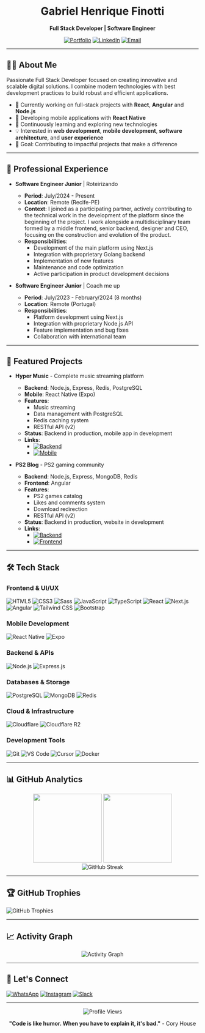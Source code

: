 <div align="center">

# Gabriel Henrique Finotti

**Full Stack Developer | Software Engineer**

[![Portfolio](https://img.shields.io/badge/Portfolio-000000?style=for-the-badge&logo=About.me&logoColor=white)](https://github.com/GabrielFinotti)
[![LinkedIn](https://img.shields.io/badge/LinkedIn-0077B5?style=for-the-badge&logo=linkedin&logoColor=white)](https://www.linkedin.com/in/gabriel-h-finotti-6b4bb029b)
[![Email](https://img.shields.io/badge/Email-D14836?style=for-the-badge&logo=gmail&logoColor=white)](mailto:finotti.dev@gmail.com)

</div>

---

## 👨‍💻 About Me

Passionate Full Stack Developer focused on creating innovative and scalable digital solutions. I combine modern technologies with best development practices to build robust and efficient applications.

- 🔭 Currently working on full-stack projects with **React**, **Angular** and **Node.js**
- 📱 Developing mobile applications with **React Native**
- 🌱 Continuously learning and exploring new technologies
- 💡 Interested in **web development**, **mobile development**, **software architecture**, and **user experience**
- 🎯 Goal: Contributing to impactful projects that make a difference

---

## 💼 Professional Experience

- **Software Engineer Junior** | Roteirizando
  - **Period**: July/2024 - Present
  - **Location**: Remote (Recife-PE)
  - **Context**: I joined as a participating partner, actively contributing to the technical work in the development of the platform since the beginning of the project. I work alongside a multidisciplinary team formed by a middle frontend, senior backend, designer and CEO, focusing on the construction and evolution of the product.
  - **Responsibilities**:
    - Development of the main platform using Next.js
    - Integration with proprietary Golang backend
    - Implementation of new features
    - Maintenance and code optimization
    - Active participation in product development decisions

- **Software Engineer Junior** | Coach me up
  - **Period**: July/2023 - February/2024 (8 months)
  - **Location**: Remote (Portugal)
  - **Responsibilities**:
    - Platform development using Next.js
    - Integration with proprietary Node.js API
    - Feature implementation and bug fixes
    - Collaboration with international team

---

## 🚀 Featured Projects

- **Hyper Music** - Complete music streaming platform
  - **Backend**: Node.js, Express, Redis, PostgreSQL
  - **Mobile**: React Native (Expo)
  - **Features**:
    - Music streaming
    - Data management with PostgreSQL
    - Redis caching system
    - RESTful API (v2)
  - **Status**: Backend in production, mobile app in development
  - **Links**:
    - [![Backend](https://img.shields.io/badge/Backend-API_v2-61DAFB?style=for-the-badge&logo=node.js&logoColor=black)](https://github.com/GabrielFinotti/HyperMusic-API)
    - [![Mobile](https://img.shields.io/badge/Mobile-In_Development-7289DA?style=for-the-badge&logo=react&logoColor=white)](https://github.com/GabrielFinotti/hyper-music-app)

- **PS2 Blog** - PS2 gaming community
  - **Backend**: Node.js, Express, MongoDB, Redis
  - **Frontend**: Angular
  - **Features**:
    - PS2 games catalog
    - Likes and comments system
    - Download redirection
    - RESTful API (v2)
  - **Status**: Backend in production, website in development
  - **Links**:
    - [![Backend](https://img.shields.io/badge/Backend-API_v2-61DAFB?style=for-the-badge&logo=node.js&logoColor=black)](https://github.com/GabrielFinotti/PS2Blog-API)
    - [![Frontend](https://img.shields.io/badge/Frontend-In_Development-DD0031?style=for-the-badge&logo=angular&logoColor=white)](https://github.com/GabrielFinotti/ps2-blog-web)

---

## 🛠️ Tech Stack

### Frontend & UI/UX

![HTML5](https://img.shields.io/badge/HTML5-E34F26?style=for-the-badge&logo=html5&logoColor=white)
![CSS3](https://img.shields.io/badge/CSS3-1572B6?style=for-the-badge&logo=css3&logoColor=white)
![Sass](https://img.shields.io/badge/Sass-CC6699?style=for-the-badge&logo=sass&logoColor=white)
![JavaScript](https://img.shields.io/badge/JavaScript-F7DF1E?style=for-the-badge&logo=javascript&logoColor=black)
![TypeScript](https://img.shields.io/badge/TypeScript-007ACC?style=for-the-badge&logo=typescript&logoColor=white)
![React](https://img.shields.io/badge/React-20232A?style=for-the-badge&logo=react&logoColor=61DAFB)
![Next.js](https://img.shields.io/badge/Next.js-000000?style=for-the-badge&logo=nextdotjs&logoColor=white)
![Angular](https://img.shields.io/badge/Angular-DD0031?style=for-the-badge&logo=angular&logoColor=white)
![Tailwind CSS](https://img.shields.io/badge/Tailwind_CSS-38B2AC?style=for-the-badge&logo=tailwind-css&logoColor=white)
![Bootstrap](https://img.shields.io/badge/Bootstrap-563D7C?style=for-the-badge&logo=bootstrap&logoColor=white)

### Mobile Development

![React Native](https://img.shields.io/badge/React_Native-20232A?style=for-the-badge&logo=react&logoColor=61DAFB)
![Expo](https://img.shields.io/badge/Expo-000020?style=for-the-badge&logo=expo&logoColor=white)

### Backend & APIs

![Node.js](https://img.shields.io/badge/Node.js-43853D?style=for-the-badge&logo=node.js&logoColor=white)
![Express.js](https://img.shields.io/badge/Express.js-404D59?style=for-the-badge&logo=express&logoColor=white)

### Databases & Storage

![PostgreSQL](https://img.shields.io/badge/PostgreSQL-316192?style=for-the-badge&logo=postgresql&logoColor=white)
![MongoDB](https://img.shields.io/badge/MongoDB-4EA94B?style=for-the-badge&logo=mongodb&logoColor=white)
![Redis](https://img.shields.io/badge/Redis-DC382D?style=for-the-badge&logo=redis&logoColor=white)

### Cloud & Infrastructure

![Cloudflare](https://img.shields.io/badge/Cloudflare-F38020?style=for-the-badge&logo=cloudflare&logoColor=white)
![Cloudflare R2](https://img.shields.io/badge/Cloudflare_R2-000000?style=for-the-badge&logo=cloudflare&logoColor=white)

### Development Tools

![Git](https://img.shields.io/badge/Git-F05032?style=for-the-badge&logo=git&logoColor=white)
![VS Code](https://img.shields.io/badge/VS_Code-007ACC?style=for-the-badge&logo=visual-studio-code&logoColor=white)
![Cursor](https://img.shields.io/badge/Cursor-000000?style=for-the-badge&logo=cursor&logoColor=white)
![Docker](https://img.shields.io/badge/Docker-2496ED?style=for-the-badge&logo=docker&logoColor=white)

---

## 📊 GitHub Analytics

<div align="center">
  <img height="180em" src="https://github-readme-stats.vercel.app/api?username=GabrielFinotti&show_icons=true&theme=tokyonight&include_all_commits=true&count_private=true&hide_border=true"/>
  <img height="180em" src="https://github-readme-stats.vercel.app/api/top-langs/?username=GabrielFinotti&layout=compact&langs_count=8&theme=tokyonight&hide_border=true&count_private=true"/>
</div>

<div align="center">
  <img src="https://github-readme-streak-stats.herokuapp.com/?user=GabrielFinotti&theme=tokyonight&hide_border=true&count_private=true" alt="GitHub Streak"/>
</div>

---

## 🏆 GitHub Trophies

<div align="center"></div>
  <img src="https://github-profile-trophy.vercel.app/?username=GabrielFinotti&theme=tokyonight&no-frame=true&no-bg=true&row=1&column=7&count_private=true" alt="GitHub Trophies"/>
</div>

---

## 📈 Activity Graph

<div align="center">
  <img src="https://github-readme-activity-graph.vercel.app/graph?username=GabrielFinotti&theme=tokyo-night&hide_border=true&count_private=true" alt="Activity Graph"/>
</div>

---

## 🤝 Let's Connect

[![WhatsApp](https://img.shields.io/badge/WhatsApp-25D366?style=for-the-badge&logo=whatsapp&logoColor=white)](https://wa.me/5581983330498)
[![Instagram](https://img.shields.io/badge/Instagram-E4405F?style=for-the-badge&logo=instagram&logoColor=white)](https://www.instagram.com/finottidev.31)
[![Slack](https://img.shields.io/badge/Slack-4A154B?style=for-the-badge&logo=slack&logoColor=white)](https://join.slack.com/t/finottidev/shared_invite/zt-36jaim3wk-teV_6oz8cC_92RZ4Wh5tdw)

---

<div align="center">
  <img src="https://komarev.com/ghpvc/?username=GabrielFinotti&color=blueviolet&style=for-the-badge" alt="Profile Views"/>
  
  **"Code is like humor. When you have to explain it, it's bad."** - Cory House
</div>
